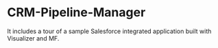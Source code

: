 # CRM-Pipeline-Manager
It includes a tour of a sample Salesforce integrated application built with Visualizer and MF.

